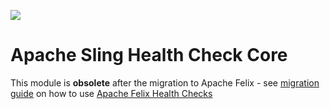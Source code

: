 [<img src="https://sling.apache.org/res/logos/sling.png"/>](https://sling.apache.org)

# Apache Sling Health Check Core

This module is **obsolete** after the migration to Apache Felix - see [migration guide](https://sling.apache.org/documentation/bundles/sling-health-check-tool.html) on how to use [Apache Felix Health Checks](https://felix.apache.org/documentation/subprojects/apache-felix-healthchecks.html)



